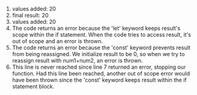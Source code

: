1. values added: 20
2. final result: 20
3. values added: 20
4. The code returns an error because the 'let' keyword keeps result's scope within the if statement. When the code tries to access result, it's out of scope and an error is thrown.
5. The code returns an error because the 'const' keyword prevents result from being reassigned. We initialize result to be 0, so when we try to reassign result with num1+num2, an error is thrown.
6. This line is never reached since line 7 returned an error, stopping our function. Had this line been reached, another out of scope error would have been thrown since the 'const' keyword keeps result within the if statement block.
